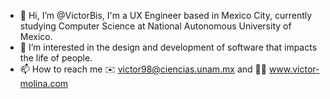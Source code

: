 - 👋 Hi, I’m @VictorBis, I'm a UX Engineer based in Mexico City, currently studying Computer Science at National Autonomous University of Mexico. 
- 👀 I’m interested in the design and development of software that impacts the life of people.
- 📫 How to reach me ✉️ victor98@ciencias.unam.mx and 👨‍💻 www.victor-molina.com

<!---
VictorBis/VictorBis is a ✨ special ✨ repository because its `README.md` (this file) appears on your GitHub profile.
You can click the Preview link to take a look at your changes.
--->
